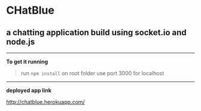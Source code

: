 # CHatBlue 

## a chatting application build using socket.io and node.js

-----
**To get it running**
> run ``` npm install ``` on root folder
> use port 3000 for localhost 

----
**deployed app link**

http://chatblue.herokuapp.com/